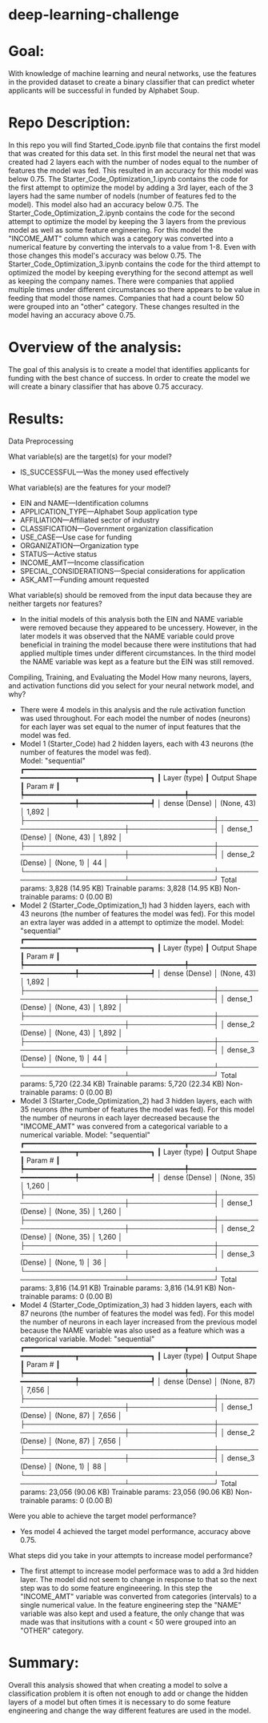 # deep-learning-challenge
# Goal: 
With knowledge of machine learning and neural networks, use the features in the provided dataset to create a binary classifier that can predict wheter applicants will be successful in funded by Alphabet Soup. 

# Repo Description: 
In this repo you will find Started_Code.ipynb file that contains the first model that was created for this data set.  In this first model the neural net that was created had 2 layers each with the number of nodes equal to the number of features the model was fed. This resulted in an accuracy for this model was below 0.75.
The Starter_Code_Optimization_1.ipynb contains the code for the first attempt to optimize the model by adding a 3rd layer, each of the 3 layers had the same number of nodels (number of features fed to the model). This model also had an accuracy below 0.75. 
The Starter_Code_Optimization_2.ipynb contains the code for the second attempt to optimize the model by keeping the 3 layers from the previous model as well as some feature engineering.  For this model the "INCOME_AMT" column which was a category was converted into a numerical feature by converting the intervals to a value from 1-8.  Even with those changes this model's accuracy was below 0.75. 
The Starter_Code_Optimization_3.ipynb contains the code for the third attempt to optimized the model by keeping everything for the second attempt as well as keeping the company names.  There were companies that applied multiple times under different circumstances so there appears to be value in feeding that model those names.  Companies that had a count below 50 were grouped into an "other" category.  These changes resulted in the model having an accuracy above 0.75.  

# Overview of the analysis: 
The goal of this analysis is to create a model that identifies applicants for funding with the best chance of success.  In order to create the model we will create a binary classifier that has above 0.75 accuracy.  

# Results: 
Data Preprocessing

What variable(s) are the target(s) for your model?
- IS_SUCCESSFUL—Was the money used effectively

What variable(s) are the features for your model?
- EIN and NAME—Identification columns
- APPLICATION_TYPE—Alphabet Soup application type
- AFFILIATION—Affiliated sector of industry
- CLASSIFICATION—Government organization classification
- USE_CASE—Use case for funding
- ORGANIZATION—Organization type
- STATUS—Active status
- INCOME_AMT—Income classification
- SPECIAL_CONSIDERATIONS—Special considerations for application
- ASK_AMT—Funding amount requested

What variable(s) should be removed from the input data because they are neither targets nor features?
- In the initial models of this analysis both the EIN and NAME variable were removed because they appeared to be uncessery.  However, in the later models it was observed that the NAME variable could prove beneficial in training the model because there were institutions that had applied multiple times under different circumstances.  In the third model the NAME variable was kept as a feature but the EIN was still removed. 

Compiling, Training, and Evaluating the Model
How many neurons, layers, and activation functions did you select for your neural network model, and why?
- There were 4 models in this analysis and the rule activation function was used throughout.  For each model the number of nodes (neurons) for each layer was set equal to the numer of input features that the model was fed.
- Model 1 (Starter_Code) had 2 hidden layers, each with 43 neurons (the number of features the model was fed).  
Model: "sequential"
┏━━━━━━━━━━━━━━━━━━━━━━━━━━━━━━━━━━━━━━┳━━━━━━━━━━━━━━━━━━━━━━━━━━━━━┳━━━━━━━━━━━━━━━━━┓
┃ Layer (type)                         ┃ Output Shape                ┃         Param # ┃
┡━━━━━━━━━━━━━━━━━━━━━━━━━━━━━━━━━━━━━━╇━━━━━━━━━━━━━━━━━━━━━━━━━━━━━╇━━━━━━━━━━━━━━━━━┩
│ dense (Dense)                        │ (None, 43)                  │           1,892 │
├──────────────────────────────────────┼─────────────────────────────┼─────────────────┤
│ dense_1 (Dense)                      │ (None, 43)                  │           1,892 │
├──────────────────────────────────────┼─────────────────────────────┼─────────────────┤
│ dense_2 (Dense)                      │ (None, 1)                   │              44 │
└──────────────────────────────────────┴─────────────────────────────┴─────────────────┘
 Total params: 3,828 (14.95 KB)
 Trainable params: 3,828 (14.95 KB)
 Non-trainable params: 0 (0.00 B)
- Model 2 (Starter_Code_Optimization_1) had 3 hidden layers, each with 43 neurons (the number of features the model was fed).  For this model an extra layer was added in a attempt to optimize the model. 
Model: "sequential"
┏━━━━━━━━━━━━━━━━━━━━━━━━━━━━━━━━━━━━━━┳━━━━━━━━━━━━━━━━━━━━━━━━━━━━━┳━━━━━━━━━━━━━━━━━┓
┃ Layer (type)                         ┃ Output Shape                ┃         Param # ┃
┡━━━━━━━━━━━━━━━━━━━━━━━━━━━━━━━━━━━━━━╇━━━━━━━━━━━━━━━━━━━━━━━━━━━━━╇━━━━━━━━━━━━━━━━━┩
│ dense (Dense)                        │ (None, 43)                  │           1,892 │
├──────────────────────────────────────┼─────────────────────────────┼─────────────────┤
│ dense_1 (Dense)                      │ (None, 43)                  │           1,892 │
├──────────────────────────────────────┼─────────────────────────────┼─────────────────┤
│ dense_2 (Dense)                      │ (None, 43)                  │           1,892 │
├──────────────────────────────────────┼─────────────────────────────┼─────────────────┤
│ dense_3 (Dense)                      │ (None, 1)                   │              44 │
└──────────────────────────────────────┴─────────────────────────────┴─────────────────┘
 Total params: 5,720 (22.34 KB)
 Trainable params: 5,720 (22.34 KB)
 Non-trainable params: 0 (0.00 B)
- Model 3 (Starter_Code_Optimization_2) had 3 hidden layers, each with 35 neurons (the number of features the model was fed). For this model the number of neurons in each layer decreased because the "IMCOME_AMT" was convered from a categorical variable to a numerical variable. 
Model: "sequential"
┏━━━━━━━━━━━━━━━━━━━━━━━━━━━━━━━━━━━━━━┳━━━━━━━━━━━━━━━━━━━━━━━━━━━━━┳━━━━━━━━━━━━━━━━━┓
┃ Layer (type)                         ┃ Output Shape                ┃         Param # ┃
┡━━━━━━━━━━━━━━━━━━━━━━━━━━━━━━━━━━━━━━╇━━━━━━━━━━━━━━━━━━━━━━━━━━━━━╇━━━━━━━━━━━━━━━━━┩
│ dense (Dense)                        │ (None, 35)                  │           1,260 │
├──────────────────────────────────────┼─────────────────────────────┼─────────────────┤
│ dense_1 (Dense)                      │ (None, 35)                  │           1,260 │
├──────────────────────────────────────┼─────────────────────────────┼─────────────────┤
│ dense_2 (Dense)                      │ (None, 35)                  │           1,260 │
├──────────────────────────────────────┼─────────────────────────────┼─────────────────┤
│ dense_3 (Dense)                      │ (None, 1)                   │              36 │
└──────────────────────────────────────┴─────────────────────────────┴─────────────────┘
 Total params: 3,816 (14.91 KB)
 Trainable params: 3,816 (14.91 KB)
 Non-trainable params: 0 (0.00 B)
- Model 4 (Starter_Code_Optimization_3) had 3 hidden layers, each with 87 neurons (the number of features the model was fed). For this model the number of neurons in each layer increased from the previous model because the NAME variable was also used as a feature which was a categorical variable.
Model: "sequential"
┏━━━━━━━━━━━━━━━━━━━━━━━━━━━━━━━━━━━━━━┳━━━━━━━━━━━━━━━━━━━━━━━━━━━━━┳━━━━━━━━━━━━━━━━━┓
┃ Layer (type)                         ┃ Output Shape                ┃         Param # ┃
┡━━━━━━━━━━━━━━━━━━━━━━━━━━━━━━━━━━━━━━╇━━━━━━━━━━━━━━━━━━━━━━━━━━━━━╇━━━━━━━━━━━━━━━━━┩
│ dense (Dense)                        │ (None, 87)                  │           7,656 │
├──────────────────────────────────────┼─────────────────────────────┼─────────────────┤
│ dense_1 (Dense)                      │ (None, 87)                  │           7,656 │
├──────────────────────────────────────┼─────────────────────────────┼─────────────────┤
│ dense_2 (Dense)                      │ (None, 87)                  │           7,656 │
├──────────────────────────────────────┼─────────────────────────────┼─────────────────┤
│ dense_3 (Dense)                      │ (None, 1)                   │              88 │
└──────────────────────────────────────┴─────────────────────────────┴─────────────────┘
 Total params: 23,056 (90.06 KB)
 Trainable params: 23,056 (90.06 KB)
 Non-trainable params: 0 (0.00 B)
 
Were you able to achieve the target model performance?
- Yes model 4 achieved the target model performance, accuracy above 0.75. 

What steps did you take in your attempts to increase model performance?
- The first attempt to increase model performace was to add a 3rd hidden layer.  The model did not seem to change in response to that so the next step was to do some feature engineeering.  In this step the "INCOME_AMT" variable was converted from categories (intervals) to a single numerical value. In the feature engineering step the "NAME" variable was also kept and used a feature, the only change that was made was that insitutions with a count < 50 were grouped into an "OTHER" category.  

# Summary: 
Overall this analysis showed that when creating a model to solve a classification problem it is often not enough to add or change the hidden layers of a model but often times it is necessary to do some feature engineering and change the way different features are used in the model.  
